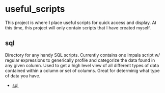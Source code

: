 # useful_scripts
This project is where I place useful scripts for quick access and display.  At this time, this project will only contain scripts that I have created myself.

## sql
Directory for any handy SQL scripts.  Currently contains one Impala script w/ regular expressions to generically profile and categorize the data found in any given column.  Used to get a high level view of all different types of data contained within a column or set of columns.  Great for determinig what type of data you have.

- [sql](https://github.com/bengrauer/useful_scripts/tree/master/sql)
